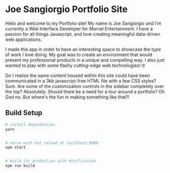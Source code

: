 # Joe Sangiorgio Portfolio Site

Hello and welcome to my Portfolio site! My name is Joe Sangiorgio and I'm currently a Web Interface Developer for Marvel Entertainment. I have a passion for all things Javascript, and love creating meaningful data-driven web applications.

I made this app in order to have an interesting space to showcase the type of work I love doing. My goal was to create an environment that would present my professional products in a unique and compelling way. I also just wanted to play with some flashy cutting-edge web technologies! 🤓

Do I realize the same content housed within this site could have been communicated in a 3kb javascript-free HTML file with a few CSS styles? Sure. Are some of the customization controls in the sidebar completely over the top? Absolutely. Should there be a need for a tour around a portfolio? Oh God no. But where's the fun in making something like that?!

## Build Setup

``` bash
# install dependencies
yarn


# serve with hot reload at localhost:8080
npm start


# build for production with minification
npm run build
```
